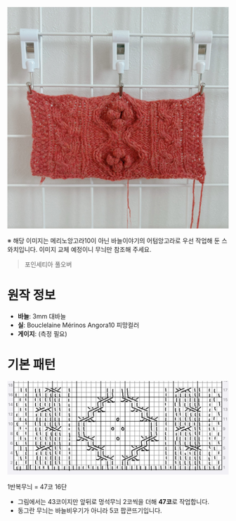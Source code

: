 ![](../../imgs/poinsettia1.jpg)

※ 해당 이미지는 메리노앙고라10이 아닌 바늘이야기의 어텀앙고라로 우선 작업해 둔 스와치입니다. 이미지 교체 예정이니 무늬만 참조해 주세요.

> 포인세티아 풀오버

# 원작 정보

* **바늘**: 3mm 대바늘
* **실**: Bouclelaine Mérinos Angora10 피망컬러
* **게이지**: (측정 필요)

# 기본 패턴

![](../../imgs/poinsettia.jpg)

1반복무늬 = 47코 16단

* 그림에서는 43코이지만 앞뒤로 멍석무늬 2코씩을 더해 **47코**로 작업합니다.
* 동그란 무늬는 바늘비우기가 아니라 5코 팝콘뜨기입니다.